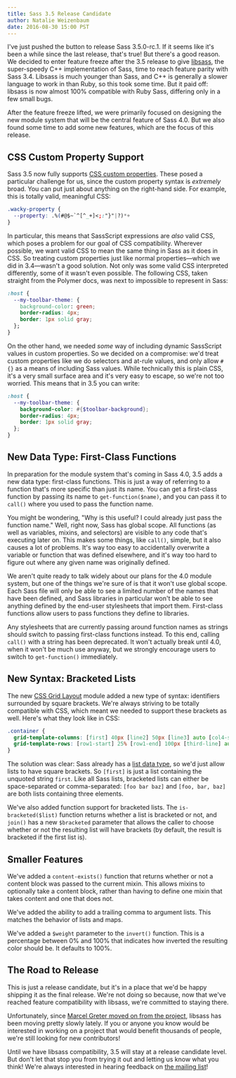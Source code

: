 ```yaml
---
title: Sass 3.5 Release Candidate
author: Natalie Weizenbaum
date: 2016-08-30 15:00 PST
---
```


I've just pushed the button to release Sass 3.5.0-rc.1. If it seems like it's been a while since the last release, that's true! But there's a good reason. We decided to enter feature freeze after the 3.5 release to give [libsass](/libsass), the super-speedy C++ implementation of Sass, time to reach feature parity with Sass 3.4. Libsass is much younger than Sass, and C++ is generally a slower language to work in than Ruby, so this took some time. But it paid off: libsass is now almost 100% compatible with Ruby Sass, differing only in a few small bugs.

After the feature freeze lifted, we were primarily focused on designing the new module system that will be the central feature of Sass 4.0. But we also found some time to add some new features, which are the focus of this release.


## CSS Custom Property Support

Sass 3.5 now fully supports [CSS custom properties](https://developer.mozilla.org/en-US/docs/Web/CSS/Using_CSS_variables). These posed a particular challenge for us, since the custom property syntax is *extremely* broad. You can put just about anything on the right-hand side. For example, this is totally valid, meaningful CSS:

```css
.wacky-property {
  --property: .%(#@$~`^[^_+]<;:"}"|?)*+
}
```

In particular, this means that SassScript expressions are *also* valid CSS, which poses a problem for our goal of CSS compatibility. Wherever possible, we want valid CSS to mean the same thing in Sass as it does in CSS. So treating custom properties just like normal properties—which we did in 3.4—wasn't a good solution. Not only was some valid CSS interpreted differently, some of it wasn't even possible. The following CSS, taken straight from the Polymer docs, was next to impossible to represent in Sass:

```css
:host {
  --my-toolbar-theme: {
    background-color: green;
    border-radius: 4px;
    border: 1px solid gray;
  };
}
```

On the other hand, we needed *some* way of including dynamic SassScript values in custom properties. So we decided on a compromise: we'd treat custom properties like we do selectors and at-rule values, and only allow `#{}` as a means of including Sass values. While technically this is plain CSS, it's a very small surface area and it's very easy to escape, so we're not too worried. This means that in 3.5 you can write:

```scss
:host {
  --my-toolbar-theme: {
    background-color: #{$toolbar-background};
    border-radius: 4px;
    border: 1px solid gray;
  };
}
```

## New Data Type: First-Class Functions

In preparation for the module system that's coming in Sass 4.0, 3.5 adds a new data type: first-class functions. This is just a way of referring to a function that's more specific than just its name. You can get a first-class function by passing its name to `get-function($name)`, and you can pass it to `call()` where you used to pass the function name.

You might be wondering, "Why is this useful? I could already just pass the function name." Well, right now, Sass has global scope. All functions (as well as variables, mixins, and selectors) are visible to any code that's executing later on. This makes some things, like `call()`, simple, but it also causes a lot of problems. It's way too easy to accidentally overwrite a variable or function that was defined elsewhere, and it's way too hard to figure out where any given name was originally defined.

We aren't quite ready to talk widely about our plans for the 4.0 module system, but one of the things we're sure of is that it won't use global scope. Each Sass file will only be able to see a limited number of the names that have been defined, and Sass libraries in particular won't be able to see anything defined by the end-user stylesheets that import them. First-class functions allow users to pass functions they define to libraries.

Any stylesheets that are currently passing around function names as strings should switch to passing first-class functions instead. To this end, calling `call()` with a string has been deprecated. It won't actually break until 4.0, when it won't be much use anyway, but we strongly encourage users to switch to `get-function()` immediately.

## New Syntax: Bracketed Lists

The new [CSS Grid
Layout](https://css-tricks.com/snippets/css/complete-guide-grid/) module added a new type of syntax: identifiers surrounded by square brackets. We're always striving to be totally compatible with CSS, which meant we needed to support these brackets as well. Here's what they look like in CSS:

```css
.container {
  grid-template-columns: [first] 40px [line2] 50px [line3] auto [col4-start] 50px [five] 40px [end];
  grid-template-rows: [row1-start] 25% [row1-end] 100px [third-line] auto [last-line];
}
```

The solution was clear: Sass already has a [list data type](/documentation/file.SASS_REFERENCE.html#lists), so we'd just allow lists to have square brackets. So `[first]` is just a list containing the unquoted string `first`. Like all Sass lists, bracketed lists can either be space-separated or comma-separated: `[foo bar baz]` and `[foo, bar, baz]` are both lists containing three elements.

We've also added function support for bracketed lists. The `is-bracketed($list)` function returns whether a list is bracketed or not, and `join()` has a new `$bracketed` parameter that allows the caller to choose whether or not the resulting list will have brackets (by default, the result is bracketed if the first list is).

## Smaller Features

We've added a `content-exists()` function that returns whether or not a content block was passed to the current mixin. This allows mixins to optionally take a content block, rather than having to define one mixin that takes content and one that does not.

We've added the ability to add a trailing comma to argument lists. This matches the behavior of lists and maps.

We've added a `$weight` parameter to the `invert()` function. This is a percentage between 0% and 100% that indicates how inverted the resulting color should be. It defaults to 100%.

## The Road to Release

This is just a release candidate, but it's in a place that we'd be happy shipping it as the final release. We're not doing so because, now that we've reached feature compatibility with libsass, we're committed to staying there.

Unfortunately, since [Marcel Greter moved on from the project](/blog/thank-you-marcel), libsass has been moving pretty slowly lately. If you or anyone you know would be interested in working on a project that would benefit thousands of people, we're still looking for new contributors!

Until we have libsass compatibility, 3.5 will stay at a release candidate level. But don't let that stop you from trying it out and letting us know what you think! We're always interested in hearing feedback on [the mailing list](https://groups.google.com/forum/#!forum/sass-lang)!
